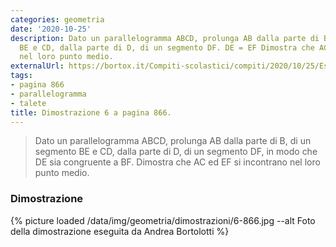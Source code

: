 ```yaml
---
categories: geometria
date: '2020-10-25'
description: Dato un parallelogramma ABCD, prolunga AB dalla parte di B, di un segmento
  BE e CD, dalla parte di D, di un segmento DF. DE = EF Dimostra che AC ed EF si incontrano
  nel loro punto medio.
externalUrl: https://bortox.it/Compiti-scolastici/compiti/2020/10/25/Esercizio-6-Pagina-866.html
tags:
- pagina 866
- parallelogramma
- talete
title: Dimostrazione 6 a pagina 866.
---
```


> Dato un parallelogramma ABCD, prolunga AB dalla parte di B, di un segmento BE e CD, dalla parte di D, di un segmento DF, in modo che DE sia congruente a BF. Dimostra che AC ed EF si incontrano nel loro punto medio.

### Dimostrazione

{% picture loaded /data/img/geometria/dimostrazioni/6-866.jpg --alt Foto della dimostrazione eseguita da Andrea Bortolotti %}